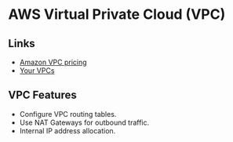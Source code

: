 # AWS Virtual Private Cloud (VPC)

## Links

- [Amazon VPC pricing](https://aws.amazon.com/vpc/pricing/)
- [Your VPCs](https://console.aws.amazon.com/vpc/home?region=us-east-1#vpcs:)

## VPC Features

- Configure VPC routing tables.
- Use NAT Gateways for outbound traffic.
- Internal IP address allocation.
